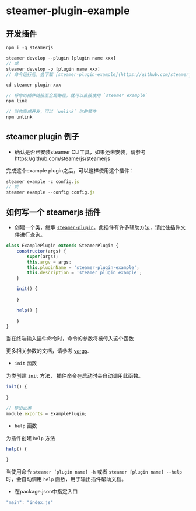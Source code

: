 # steamer-plugin-example

## 开发插件

```javascript
npm i -g steamerjs

steamer develop --plugin [plugin name xxx]
// 或
steamer develop -p [plugin name xxx]
// 命令运行后，会下载 [steamer-plugin-example](https://github.com/steamerjs/steamer-plugin-example)

cd steamer-plugin-xxx

// 将你的插件链接至全局路径，就可以直接使用 `steamer example`
npm link

// 当你完成开发，可以 `unlink` 你的插件
npm unlink

```

## steamer plugin 例子

* 确认是否已安装steamer CLI工具，如果还未安装，请参考https://github.com/steamerjs/steamerjs

完成这个example plugin之后，可以这样使用这个插件：

```javascript
steamer example -c config.js
// 或
steamer example --config config.js
```


## 如何写一个 steamerjs 插件

* 创建一个类，继承 [`steamer-plugin`](https://github.com/SteamerTeam/steamer-plugin)。此插件有许多辅助方法，请此往插件文件进行查询。

```javascript
class ExamplePlugin extends SteamerPlugin {
    constructor(args) {
        super(args);
        this.argv = args;
        this.pluginName = 'steamer-plugin-example';
        this.description = 'steamer plugin example';
    }

    init() {
        
    }

    help() {
        
    }
}
```
当在终端输入插件命令时，命令的参数将被传入这个函数

更多相关参数的文档，请参考 [yargs](https://github.com/yargs/yargs).

* `init` 函数

为类创建 `init` 方法， 插件命令在启动时会自动调用此函数。

```javascript
init() {
        
}
```

```javascript
// 导出此类
module.exports = ExamplePlugin;
```


* `help` 函数

为插件创建 `help` 方法

```javascript
help() {
        
}
```

当使用命令 `steamer [plugin name] -h` 或者 `steamer [plugin name] --help` 时，会自动调用 `help` 函数，用于输出插件帮助文档。

* 在package.json中指定入口

```javascript
"main": "index.js"
```
